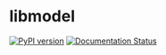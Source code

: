 # libmodel


[![PyPI version](https://badge.fury.io/py/libmodel.svg)](https://badge.fury.io/py/libmodel)
[![Documentation Status](https://readthedocs.org/projects/libmodel/badge/?version=latest)](https://libmodel.readthedocs.io/en/latest/?badge=latest)

